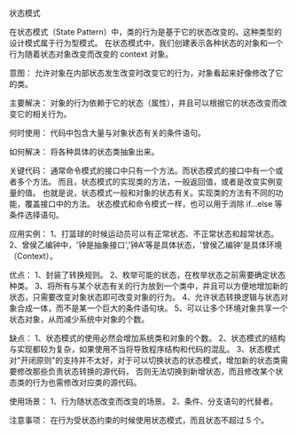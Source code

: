 状态模式

在状态模式（State Pattern）中，类的行为是基于它的状态改变的。这种类型的设计模式属于行为型模式。
在状态模式中，我们创建表示各种状态的对象和一个行为随着状态对象改变而改变的 context 对象。

意图：
    允许对象在内部状态发生改变时改变它的行为，对象看起来好像修改了它的类。

主要解决：
    对象的行为依赖于它的状态（属性），并且可以根据它的状态改变而改变它的相关行为。

何时使用：
    代码中包含大量与对象状态有关的条件语句。

如何解决：
    将各种具体的状态类抽象出来。

关键代码：
    通常命令模式的接口中只有一个方法。而状态模式的接口中有一个或者多个方法。
    而且，状态模式的实现类的方法，一般返回值，或者是改变实例变量的值。
    也就是说，状态模式一般和对象的状态有关。实现类的方法有不同的功能，覆盖接口中的方法。
    状态模式和命令模式一样，也可以用于消除 if...else 等条件选择语句。

应用实例： 
    1、打篮球的时候运动员可以有正常状态、不正常状态和超常状态。 
    2、曾侯乙编钟中，'钟是抽象接口','钟A'等是具体状态，'曾侯乙编钟'是具体环境（Context）。

优点： 
    1、封装了转换规则。 
    2、枚举可能的状态，在枚举状态之前需要确定状态种类。 
    3、将所有与某个状态有关的行为放到一个类中，并且可以方便地增加新的状态，只需要改变对象状态即可改变对象的行为。 
    4、允许状态转换逻辑与状态对象合成一体，而不是某一个巨大的条件语句块。 
    5、可以让多个环境对象共享一个状态对象，从而减少系统中对象的个数。

缺点： 
    1、状态模式的使用必然会增加系统类和对象的个数。 
    2、状态模式的结构与实现都较为复杂，如果使用不当将导致程序结构和代码的混乱。 
    3、状态模式对"开闭原则"的支持并不太好，对于可以切换状态的状态模式，增加新的状态类需要修改那些负责状态转换的源代码，
        否则无法切换到新增状态，而且修改某个状态类的行为也需修改对应类的源代码。

使用场景： 
    1、行为随状态改变而改变的场景。 
    2、条件、分支语句的代替者。

注意事项：
    在行为受状态约束的时候使用状态模式，而且状态不超过 5 个。